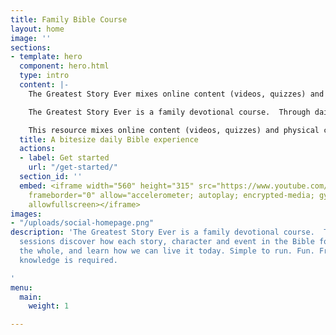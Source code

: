 ```yaml
---
title: Family Bible Course
layout: home
image: ''
sections:
- template: hero
  component: hero.html
  type: intro
  content: |-
    The Greatest Story Ever mixes online content (videos, quizzes) and physical cards to form a colourful storyline in your own home. Through daily sessions (15 mins _ish_) discover how each Bible story forms part of _the greatest story ever_ and how we can live it today. Simple to run. No prior knowledge required.

    The Greatest Story Ever is a family devotional course.  Through daily sessions discover how each Bible story forms part of _the greatest story ever_ and how we can live it today. Simple to run. Fun. Free. No prior knowledge required.

    This resource mixes online content (videos, quizzes) and physical cards to form an interactive colourful learning experience - in your own home.
  title: A bitesize daily Bible experience
  actions:
  - label: Get started
    url: "/get-started/"
  section_id: ''
  embed: <iframe width="560" height="315" src="https://www.youtube.com/embed/iusUr-SB88M"
    frameborder="0" allow="accelerometer; autoplay; encrypted-media; gyroscope; picture-in-picture"
    allowfullscreen></iframe>
images:
- "/uploads/social-homepage.png"
description: 'The Greatest Story Ever is a family devotional course.  Through daily
  sessions discover how each story, character and event in the Bible forms part of
  the whole, and learn how we can live it today. Simple to run. Fun. Free. No prior
  knowledge is required.

'
menu:
  main:
    weight: 1

---
```


